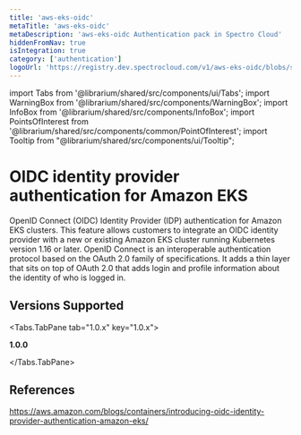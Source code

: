 ```yaml
---
title: 'aws-eks-oidc'
metaTitle: 'aws-eks-oidc'
metaDescription: 'aws-eks-oidc Authentication pack in Spectro Cloud'
hiddenFromNav: true
isIntegration: true
category: ['authentication']
logoUrl: 'https://registry.dev.spectrocloud.com/v1/aws-eks-oidc/blobs/sha256:f86813591b3b63b3afcf0a604a7c8c715660448585e89174908f3c6a421ad8d8?type=image/png'
---
```


import Tabs from '@librarium/shared/src/components/ui/Tabs';
import WarningBox from '@librarium/shared/src/components/WarningBox';
import InfoBox from '@librarium/shared/src/components/InfoBox';
import PointsOfInterest from '@librarium/shared/src/components/common/PointOfInterest';
import Tooltip from "@librarium/shared/src/components/ui/Tooltip";


# OIDC identity provider authentication for Amazon EKS

OpenID Connect (OIDC) Identity Provider (IDP) authentication for Amazon EKS clusters. This feature allows customers to integrate an OIDC identity provider with a new or existing Amazon EKS cluster running Kubernetes version 1.16 or later. OpenID Connect is an interoperable authentication protocol based on the OAuth 2.0 family of specifications. It adds a thin layer that sits on top of OAuth 2.0 that adds login and profile information about the identity of who is logged in.


## Versions Supported

<Tabs>

<Tabs.TabPane tab="1.0.x" key="1.0.x">

**1.0.0**

</Tabs.TabPane>
</Tabs>

## References
https://aws.amazon.com/blogs/containers/introducing-oidc-identity-provider-authentication-amazon-eks/